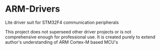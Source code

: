 # ARM-Drivers
Lite driver suit for STM32F4 communication peripherals

This project does not superseed other driver projects or is not comprehensive enough for professional use.
It is created purely to extend author's understanding of ARM Cortex-M based MCU's
